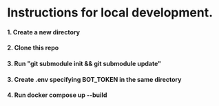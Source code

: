 # Instructions for local development.

#### 1. Create a new directory

#### 2. Clone this repo

#### 3. Run "git submodule init && git submodule update"

#### 3. Create .env specifying BOT_TOKEN in the same directory

#### 4. Run docker compose up --build
